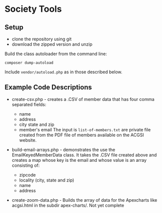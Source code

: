 # Society Tools

## Setup

  * clone the repository using git
  * download the zipped version and unzip

Build the class autoloader from the command line:

`composer dump-autoload`

Include `vendor/autoload.php` as in those described below.

## Example Code Descriptions

* create-csv.php - creates a .CSV of member data that has four comma separated fields:
  * name
  * address
  * city state and zip
  * member's email
  The input is `list-of-members.txt` are private file created from the PDF file of members available on the ACGSI website.

* build-email-arrays.php - demonstrates the use the EmailKeyedMemberData class. It takes the .CSV file created above and creates a map whose
  key is the email and whose value is an array consisting of:
  * zipcode
  * locality (city, state and zip)
  * name 
  * address

 
* create-zoom-data.php - Builds the array of data for the Apexcharts like acgsi.html in the subdir apex-charts/. Not yet complete 
